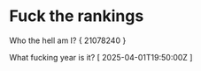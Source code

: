 # Fuck the rankings

Who the hell am I?
{ 21078240 }

What fucking year is it?
[ 2025-04-01T19:50:00Z ]
